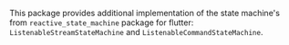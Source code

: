 This package provides additional implementation of the state machine's from `reactive_state_machine` package for flutter: `ListenableStreamStateMachine` and `ListenableCommandStateMachine`.